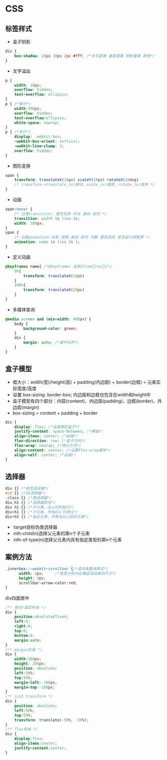 # CSS
## 标签样式

- 盒子阴影

```css
div {
	box-shadow: 10px 10px 2px #fff; /*水平距离 垂直距离 阴影像素 颜色*/
}
```

- 文字溢出

```css
p {
	width: 10px;
	overflow: hidden;
	text-overflow: ellipsis;
}
p { /*单行*/
    width:300px;    
    overflow: hidden;    
    text-overflow:ellipsis;    
    white-space: nowrap;
}
p { /*多行*/
    display: -webkit-box;    
    -webkit-box-orient: vertical;    
    -webkit-line-clamp: 3;    
    overflow: hidden;
}
```

- 图形变换

```css
span {
	transform: translateX(10px) scaleY(10px) rotateX(10deg)
	/* transform->translate_(x)移动，scale_(x)缩放，rotate_(x)旋转 */
}
```

- 动画

```css
span:hover {
	/* 过渡transition: 属性名称 时长 曲线 延时 */
	transition: width 5s line 2s;
	width: 100px;
}
span {
	/* 动画animation:名称 周期 曲线 延时 次数 是否逆向 是否运行或暂停 */
	animation: name 1s line 2s 1;
}
```

- 定义动画

```css
@keyframes name{ /*@keyframes 名称{from{}to{}}*/
	0%{
		transform: translateX(10px)
	}
	100%{
		transform: translateX(20px)
	}
}
```

- 多媒体查询

```css
@media screen and (min-width: 480px) {
    body { 
        background-color: green;
    }
    div {
        margin: auto; /*居中对齐*/
    }
}
```

## 盒子模型

- 框大小：width(宽)/height(高) + padding(内边距) + border(边框) = 元素实际宽度/高度
- 设置 box-sizing: border-box; 内边距和边框也包含在width和height中
- 盒子模型有四个部分：内容(content)，内边距(padding)，边框(border)，外边距(margin)
- box-sizing = content + padding + border

```css
div {
	display: flex; /*设置弹性盒子*/
    justify-content: space-between; /*横轴*/
    align-items: center; /*纵轴*/
    flex-direction: row; /*盒子方向*/
    flex-wrap: nowrap; /*换行方式*/
    align-content: center; /*设置flex-wrap属性*/
    align-self: center; /*纵轴*/
}
```

## 选择器
```css
div {} /*标签选择器*/
#id {} /*ID选择器*/
.class {} /*类选择器*/
div,h1 {} /*选择器简写*/
div h1 {} /*子元素，div内所有h1*/
div>h1 {} /*子元素，所有div下的h1*/
div+h1 {} /*临近元素，所有在div后的元素*/
```

- :target目标伪类选择器
- :nth-child(n)选择父元素的第n个子元素
- :nth-of-type(n)选择父元素内具有指定类型的第n个元素

## 案例方法

```css
.innerbox::-webkit-scrollbar {/*滚动条整体样式*/
      width: 4px;     /*高宽分别对应横竖滚动条的尺寸*/
      height: 4px;
      scrollbar-arrow-color:red;
}
```

div四面居中

```css
/** 绝对/固定布局 */
div {
    position:absolute/fixed;
    left:0;
    right:0;
    top:0;
    bottom:0;
    margin:auto;
}
/** margin负值 */
div {
    width:200px;
    height: 200px;
    position: absolute;
    left:50%;
    top:50%;
    margin-left:-100px;
    margin-top:-100px;
}
/** css3 transform */
div {
    position: absolute;
    left:50%;
    top:50%;
    transform: translate(-50%, -50%);
}
/** flex布局 */
div {
    display:flex;
    align-items:center;
    justify-content:center;
}
```

